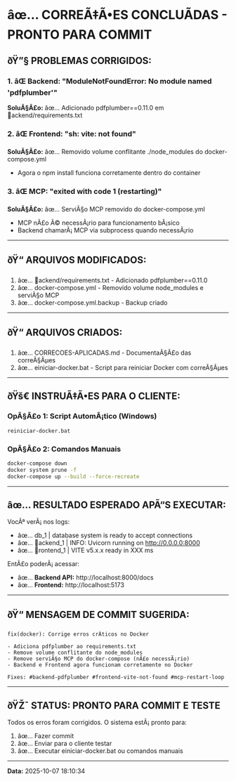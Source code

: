 ﻿# âœ… CORREÃ‡Ã•ES CONCLUÃDAS - PRONTO PARA COMMIT

## ðŸ”§ PROBLEMAS CORRIGIDOS:

### 1. âŒ Backend: "ModuleNotFoundError: No module named 'pdfplumber'"
**SoluÃ§Ã£o:** âœ… Adicionado pdfplumber==0.11.0 em ackend/requirements.txt

### 2. âŒ Frontend: "sh: vite: not found"
**SoluÃ§Ã£o:** âœ… Removido volume conflitante ./node_modules do docker-compose.yml
- Agora o npm install funciona corretamente dentro do container

### 3. âŒ MCP: "exited with code 1 (restarting)"
**SoluÃ§Ã£o:** âœ… ServiÃ§o MCP removido do docker-compose.yml
- MCP nÃ£o Ã© necessÃ¡rio para funcionamento bÃ¡sico
- Backend chamarÃ¡ MCP via subprocess quando necessÃ¡rio

---

## ðŸ“ ARQUIVOS MODIFICADOS:

1. âœ… ackend/requirements.txt - Adicionado pdfplumber==0.11.0
2. âœ… docker-compose.yml - Removido volume node_modules e serviÃ§o MCP
3. âœ… docker-compose.yml.backup - Backup criado

---

## ðŸ“ ARQUIVOS CRIADOS:

1. âœ… CORRECOES-APLICADAS.md - DocumentaÃ§Ã£o das correÃ§Ãµes
2. âœ… einiciar-docker.bat - Script para reiniciar Docker com correÃ§Ãµes

---

## ðŸš€ INSTRUÃ‡Ã•ES PARA O CLIENTE:

### OpÃ§Ã£o 1: Script AutomÃ¡tico (Windows)
```bash
reiniciar-docker.bat
```

### OpÃ§Ã£o 2: Comandos Manuais
```bash
docker-compose down
docker system prune -f
docker-compose up --build --force-recreate
```

---

## âœ… RESULTADO ESPERADO APÃ“S EXECUTAR:

VocÃª verÃ¡ nos logs:
- âœ… db_1        | database system is ready to accept connections
- âœ… ackend_1   | INFO: Uvicorn running on http://0.0.0.0:8000
- âœ… rontend_1  | VITE v5.x.x ready in XXX ms

EntÃ£o poderÃ¡ acessar:
- âœ… **Backend API:** http://localhost:8000/docs
- âœ… **Frontend:** http://localhost:5173

---

## ðŸ“ MENSAGEM DE COMMIT SUGERIDA:

```
fix(docker): Corrige erros crÃ­ticos no Docker

- Adiciona pdfplumber ao requirements.txt
- Remove volume conflitante do node_modules
- Remove serviÃ§o MCP do docker-compose (nÃ£o necessÃ¡rio)
- Backend e Frontend agora funcionam corretamente no Docker

Fixes: #backend-pdfplumber #frontend-vite-not-found #mcp-restart-loop
```

---

## ðŸŽ¯ STATUS: PRONTO PARA COMMIT E TESTE

Todos os erros foram corrigidos. O sistema estÃ¡ pronto para:
1. âœ… Fazer commit
2. âœ… Enviar para o cliente testar
3. âœ… Executar einiciar-docker.bat ou comandos manuais

---

**Data:** 2025-10-07 18:10:34
